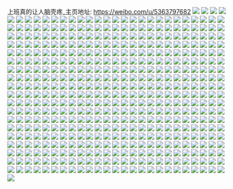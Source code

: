上班真的让人脑壳疼_主页地址: https://weibo.com/u/5363797682 
![](https://wx4.sinaimg.cn/mw2000/005QZWNQly1h92gs8qgiuj31ux2h84qr.jpg) 
![](https://wx4.sinaimg.cn/mw2000/005QZWNQly1h92gscd8o7j327c2xte83.jpg) 
![](https://wx4.sinaimg.cn/mw2000/005QZWNQly1h91e3fxby0j32722xfkjm.jpg) 
![](https://wx4.sinaimg.cn/mw2000/005QZWNQly1h78amnws3gj32c03401kz.jpg) 
![](https://wx4.sinaimg.cn/mw2000/005QZWNQly1h78ag2b5lsj30tu13ujto.jpg) 
![](https://wx4.sinaimg.cn/mw2000/005QZWNQly1h78al04bufj30tu13udpm.jpg) 
![](https://wx4.sinaimg.cn/mw2000/005QZWNQly1h78afw3h97j30tu13uk0p.jpg) 
![](https://wx4.sinaimg.cn/mw2000/005QZWNQly1h6zch9vlnkj30v00wxwex.jpg) 
![](https://wx4.sinaimg.cn/mw2000/005QZWNQly1h6zchafeyaj30v7175n2e.jpg) 
![](https://wx4.sinaimg.cn/mw2000/005QZWNQly1h6t9zfux2sj329m30t7wj.jpg) 
![](https://wx4.sinaimg.cn/mw2000/005QZWNQly1h6s9ox4bnnj31iv215qv5.jpg) 
![](https://wx4.sinaimg.cn/mw2000/005QZWNQly1h6s9oyrwwej31w42iykjl.jpg) 
![](https://wx4.sinaimg.cn/mw2000/005QZWNQly1h6s9p1ndttj32bz2bz1ky.jpg) 
![](https://wx4.sinaimg.cn/mw2000/005QZWNQly1h6s9p2urtuj32c03404qq.jpg) 
![](https://wx4.sinaimg.cn/mw2000/005QZWNQly1h6q18npapqj30vn166na6.jpg) 
![](https://wx4.sinaimg.cn/mw2000/005QZWNQly1h6q18pm3ikj318t1p51kx.jpg) 
![](https://wx4.sinaimg.cn/mw2000/005QZWNQly1h6q18rad0uj32c034pqv6.jpg) 
![](https://wx4.sinaimg.cn/mw2000/005QZWNQly1h6q18vjxryj32c035pe84.jpg) 
![](https://wx4.sinaimg.cn/mw2000/005QZWNQly1h6ggig4xtcj30wi0f1449.jpg) 
![](https://wx4.sinaimg.cn/mw2000/005QZWNQly1h6frdajl5qj31lt1ltqg0.jpg) 
![](https://wx4.sinaimg.cn/mw2000/005QZWNQly1h6frdblft4j31wc1wc7wh.jpg) 
![](https://wx4.sinaimg.cn/mw2000/005QZWNQly1h6781a95rcj30v116rmy9.jpg) 
![](https://wx4.sinaimg.cn/mw2000/005QZWNQly1h5p209g37zj30u01swwih.jpg) 
![](https://wx4.sinaimg.cn/mw2000/005QZWNQly1h5p20h59idj30u01sw42l.jpg) 
![](https://wx4.sinaimg.cn/mw2000/005QZWNQly1h5gqe2dgzrj30fe08st99.jpg) 
![](https://wx4.sinaimg.cn/mw2000/005QZWNQly1h5gougupmnj30e50h7mxu.jpg) 
![](https://wx4.sinaimg.cn/mw2000/005QZWNQly1h5goufysfsj30ec0itq44.jpg) 
![](https://wx4.sinaimg.cn/mw2000/005QZWNQly1h5fqncfl77j31gl26rnpd.jpg) 
![](https://wx4.sinaimg.cn/mw2000/005QZWNQly1h5d758ztjzj30ty11c40h.jpg) 
![](https://wx4.sinaimg.cn/mw2000/005QZWNQly1h5d75m9enfj30u014075n.jpg) 
![](https://wx4.sinaimg.cn/mw2000/005QZWNQly1h5d75a0dotj30u018h42b.jpg) 
![](https://wx4.sinaimg.cn/mw2000/005QZWNQly1h5d762r89lj30u01f30ww.jpg) 
![](https://wx4.sinaimg.cn/mw2000/005QZWNQly1h5d77capo4j30u018g0xu.jpg) 
![](https://wx4.sinaimg.cn/mw2000/005QZWNQly1h5d2pzgzfoj30vm0o20te.jpg) 
![](https://wx4.sinaimg.cn/mw2000/005QZWNQly1h5d2nob3a5j30vm0lc753.jpg) 
![](https://wx4.sinaimg.cn/mw2000/005QZWNQly1h5d2no0pdjj30ur0rvq43.jpg) 
![](https://wx4.sinaimg.cn/mw2000/005QZWNQly1h54297cfggj30ey0cc40l.jpg) 
![](https://wx4.sinaimg.cn/mw2000/005QZWNQly1h54297kfo4j30ep0flacm.jpg) 
![](https://wx4.sinaimg.cn/mw2000/005QZWNQly1h54297r4xyj30eo07kjsn.jpg) 
![](https://wx4.sinaimg.cn/mw2000/005QZWNQly1h542975p39j30er0h70vl.jpg) 
![](https://wx4.sinaimg.cn/mw2000/005QZWNQly1h523f15r74j32422te1kz.jpg) 
![](https://wx4.sinaimg.cn/mw2000/005QZWNQly1h523f24bl1j31w22iq7wi.jpg) 
![](https://wx4.sinaimg.cn/mw2000/005QZWNQly1h523f341ksj320q2oyhdu.jpg) 
![](https://wx4.sinaimg.cn/mw2000/005QZWNQly1h523f3vqy5j31za2n2hdt.jpg) 
![](https://wx4.sinaimg.cn/mw2000/005QZWNQly1h4zsgt0ysdj30u0140n2w.jpg) 
![](https://wx4.sinaimg.cn/mw2000/005QZWNQly1h4zsgsh00aj30u014044i.jpg) 
![](https://wx4.sinaimg.cn/mw2000/005QZWNQly1h4zsgtnfnwj30u0140jxf.jpg) 
![](https://wx4.sinaimg.cn/mw2000/005QZWNQly1h4exzv5cuuj31x12kbb2a.jpg) 
![](https://wx4.sinaimg.cn/mw2000/005QZWNQly1h4ev3vzcrrj31x82kb4qq.jpg) 
![](https://wx4.sinaimg.cn/mw2000/005QZWNQly1h3p5rf3pzaj30ty10ggpd.jpg) 
![](https://wx4.sinaimg.cn/mw2000/005QZWNQly1h3p5rny6w6j30u01hxdox.jpg) 
![](https://wx4.sinaimg.cn/mw2000/005QZWNQly1h3p5s1sz3ej30zo2564d3.jpg) 
![](https://wx4.sinaimg.cn/mw2000/005QZWNQly1h3p5seo239j30zo256dzl.jpg) 
![](https://wx4.sinaimg.cn/mw2000/005QZWNQly1h3n1dj4owvj30u01suk3e.jpg) 
![](https://wx4.sinaimg.cn/mw2000/005QZWNQly1h3lx2drmsrj32c0340x6q.jpg) 
![](https://wx4.sinaimg.cn/mw2000/005QZWNQly1h3lx2eax7wj31rq1rq4qp.jpg) 
![](https://wx4.sinaimg.cn/mw2000/005QZWNQly1h3lx2eprfxj30tz14htsa.jpg) 
![](https://wx4.sinaimg.cn/mw2000/005QZWNQly1h3lx2cbywxj31tr2fohdu.jpg) 
![](https://wx4.sinaimg.cn/mw2000/005QZWNQly1h3jftcx0e2j30u00dzadw.jpg) 
![](https://wx4.sinaimg.cn/mw2000/005QZWNQly1h3g94hbjqqj32c0340npf.jpg) 
![](https://wx4.sinaimg.cn/mw2000/005QZWNQly1h3g8thvwp9j327b2xoqv6.jpg) 
![](https://wx4.sinaimg.cn/mw2000/005QZWNQly1h3fqzbr2b6j30zo256tne.jpg) 
![](https://wx4.sinaimg.cn/mw2000/005QZWNQly1h3fqzjjs49j30zo256dtv.jpg) 
![](https://wx4.sinaimg.cn/mw2000/005QZWNQly1h3fqz2k0umj30zm1fwgpv.jpg) 
![](https://wx4.sinaimg.cn/mw2000/005QZWNQly1h3a0u3kiqbj30zm0u5mzp.jpg) 
![](https://wx4.sinaimg.cn/mw2000/005QZWNQly1h3a0p3y825j30er095myk.jpg) 
![](https://wx4.sinaimg.cn/mw2000/005QZWNQly1h3a0p48ahnj30gc08iwfn.jpg) 
![](https://wx4.sinaimg.cn/mw2000/005QZWNQly1h38onuehm3j30r90r976e.jpg) 
![](https://wx4.sinaimg.cn/mw2000/005QZWNQly1h38onv2tfnj30f40cnwfk.jpg) 
![](https://wx4.sinaimg.cn/mw2000/005QZWNQly1h35kip4e3mj30gr0cowfa.jpg) 
![](https://wx4.sinaimg.cn/mw2000/005QZWNQly1h35kiorzi0j30ga0fjacs.jpg) 
![](https://wx4.sinaimg.cn/mw2000/005QZWNQly1h35kiptwdlj30gc0603zb.jpg) 
![](https://wx4.sinaimg.cn/mw2000/005QZWNQly1h35kiqo18cj30gh0gotbc.jpg) 
![](https://wx4.sinaimg.cn/mw2000/005QZWNQly1h35kiqvx0zj306r03uq37.jpg) 
![](https://wx4.sinaimg.cn/mw2000/005QZWNQly1h33koej35fj31097omnpf.jpg) 
![](https://wx4.sinaimg.cn/mw2000/005QZWNQly1h33kogdx2sj30tb9hzqv6.jpg) 
![](https://wx4.sinaimg.cn/mw2000/005QZWNQly1h2zev4cnzsj30eo09i0ts.jpg) 
![](https://wx4.sinaimg.cn/mw2000/005QZWNQly1h2zev4mv6wj30eb0h6goi.jpg) 
![](https://wx4.sinaimg.cn/mw2000/005QZWNQly1h2zev4xz5fj30e10aygnn.jpg) 
![](https://wx4.sinaimg.cn/mw2000/005QZWNQly1h2zev55iw6j30670473yn.jpg) 
![](https://wx4.sinaimg.cn/mw2000/005QZWNQly1h2zev5m4lqj306i0hh0ua.jpg) 
![](https://wx4.sinaimg.cn/mw2000/005QZWNQly1h2zev40lx3j304u01lgll.jpg) 
![](https://wx4.sinaimg.cn/mw2000/005QZWNQly1h2ywhmhh5cj30zo1bkajg.jpg) 
![](https://wx4.sinaimg.cn/mw2000/005QZWNQly1h2rxnk0le3j30sg0sgdrk.jpg) 
![](https://wx4.sinaimg.cn/mw2000/005QZWNQly1h2rxi3jrsij30tu0tuwt7.jpg) 
![](https://wx4.sinaimg.cn/mw2000/005QZWNQly1h2rxbgeesuj31ry2d9e82.jpg) 
![](https://wx4.sinaimg.cn/mw2000/005QZWNQly1h2rbsgwevyj31yt3xmdvt.jpg) 
![](https://wx4.sinaimg.cn/mw2000/005QZWNQly1h2rbshbyfqj30zo0fnwfw.jpg) 
![](https://wx4.sinaimg.cn/mw2000/005QZWNQly1h2h00o1rn3j32hn33ugw8.jpg) 
![](https://wx4.sinaimg.cn/mw2000/005QZWNQly1h2h00ohc69j327x3hfk3s.jpg) 
![](https://wx4.sinaimg.cn/mw2000/005QZWNQly1h1n2dql9ohj30zo0xn785.jpg) 
![](https://wx4.sinaimg.cn/mw2000/005QZWNQly1h1n2drpeoyj30zo0xt78y.jpg) 
![](https://wx4.sinaimg.cn/mw2000/005QZWNQly1h0nnzoix0jj30x50x5q8z.jpg) 
![](https://wx4.sinaimg.cn/mw2000/005QZWNQly1gzze7vujnjj314s1ie1kx.jpg) 
![](https://wx4.sinaimg.cn/mw2000/005QZWNQly1gzze7v1596j31gt1yfe82.jpg) 
![](https://wx4.sinaimg.cn/mw2000/005QZWNQly1gzze7yqc86j30vl0vl46b.jpg) 
![](https://wx4.sinaimg.cn/mw2000/005QZWNQly1gyxcli122aj30zo12iq59.jpg) 
![](https://wx4.sinaimg.cn/mw2000/005QZWNQly1gynyw99cjij30ku0wpwgp.jpg) 
![](https://wx4.sinaimg.cn/mw2000/005QZWNQly1gy0ngk9k7pj32582uze82.jpg) 
![](https://wx4.sinaimg.cn/mw2000/005QZWNQly1gy0ngj0ywhj32522v8kjm.jpg) 
![](https://wx4.sinaimg.cn/mw2000/005QZWNQly1gy0c7qb1hij32c035lhdv.jpg) 
![](https://wx4.sinaimg.cn/mw2000/005QZWNQly1gy0c7uv1u1j32b8334kjm.jpg) 
![](https://wx4.sinaimg.cn/mw2000/005QZWNQly1gy0c81b41tj32bi33cnpe.jpg) 
![](https://wx4.sinaimg.cn/mw2000/005QZWNQly1gy0c82r5qgj327o2y8b29.jpg) 
![](https://wx4.sinaimg.cn/mw2000/005QZWNQly1gxydldinb1j32c0340kjo.jpg) 
![](https://wx4.sinaimg.cn/mw2000/005QZWNQly1gxydlh233hj324n2lq1l0.jpg) 
![](https://wx4.sinaimg.cn/mw2000/005QZWNQly1gxydlig5hyj32bk35sx6q.jpg) 
![](https://wx4.sinaimg.cn/mw2000/005QZWNQly1gxydlbqeulj31tx2fxkjl.jpg) 
![](https://wx4.sinaimg.cn/mw2000/005QZWNQly1gx815bge0ij30u013y42t.jpg) 
![](https://wx4.sinaimg.cn/mw2000/005QZWNQly1gx815br73cj30u01swn4f.jpg) 
![](https://wx4.sinaimg.cn/mw2000/005QZWNQly1gx3aprj7bzj30ku112jtg.jpg) 
![](https://wx4.sinaimg.cn/mw2000/005QZWNQly1gwly7krqr4j32c0340hdw.jpg) 
![](https://wx4.sinaimg.cn/mw2000/005QZWNQly1gwly7n9qtfj32c0340hdw.jpg) 
![](https://wx4.sinaimg.cn/mw2000/005QZWNQly1gwicubp7dwj31g41xhtxi.jpg) 
![](https://wx4.sinaimg.cn/mw2000/005QZWNQly1gwicudfdszj30zo1bk13z.jpg) 
![](https://wx4.sinaimg.cn/mw2000/005QZWNQly1gwicudzpssj30zo1bkk1q.jpg) 
![](https://wx4.sinaimg.cn/mw2000/005QZWNQly1gwgm5j03f6j30zo0aowf1.jpg) 
![](https://wx4.sinaimg.cn/mw2000/005QZWNQly1gwgbgkb72vj30zm0aswf1.jpg) 
![](https://wx4.sinaimg.cn/mw2000/005QZWNQly1gwg4ewbmvtj30zo256dmq.jpg) 
![](https://wx4.sinaimg.cn/mw2000/005QZWNQly1gwg4ewnsnej30ta0tajtu.jpg) 
![](https://wx4.sinaimg.cn/mw2000/005QZWNQly1gwfx7pqglkj30zo1imtf5.jpg) 
![](https://wx4.sinaimg.cn/mw2000/005QZWNQly1gwfx7pzvxnj30zm0b0q3i.jpg) 
![](https://wx4.sinaimg.cn/mw2000/005QZWNQly1gw8hsscj2yj32c02c0x6p.jpg) 
![](https://wx4.sinaimg.cn/mw2000/005QZWNQly1gw513s9i07j32c02c04qp.jpg) 
![](https://wx4.sinaimg.cn/mw2000/005QZWNQly1gw4jjtq4vqj30zo1bkk5s.jpg) 
![](https://wx4.sinaimg.cn/mw2000/005QZWNQly1gw4146ffbfj32c03407wk.jpg) 
![](https://wx4.sinaimg.cn/mw2000/005QZWNQly1gw1zyy3jv1j30u01g8jyu.jpg) 
![](https://wx4.sinaimg.cn/mw2000/005QZWNQly1gvywmh66zaj32s52347lq.jpg) 
![](https://wx4.sinaimg.cn/mw2000/005QZWNQly1gvyuwza9lsj32572uw7wl.jpg) 
![](https://wx4.sinaimg.cn/mw2000/005QZWNQly1gvyux3gmdlj3297309qv9.jpg) 
![](https://wx4.sinaimg.cn/mw2000/005QZWNQly1gvyux7j0udj31tt2ho1ky.jpg) 
![](https://wx4.sinaimg.cn/mw2000/005QZWNQly1gvyux8ocaqj31zr2nox6p.jpg) 
![](https://wx4.sinaimg.cn/mw2000/005QZWNQly1gvyux9bhq0j30zo1bkwux.jpg) 
![](https://wx4.sinaimg.cn/mw2000/005QZWNQly1gvyuxa7ellj30zo1bkx11.jpg) 
![](https://wx4.sinaimg.cn/mw2000/005QZWNQly1gvx3y5i0anj329j30qb2c.jpg) 
![](https://wx4.sinaimg.cn/mw2000/005QZWNQly1gvx3y85dsnj32a631k4qs.jpg) 
![](https://wx4.sinaimg.cn/mw2000/005QZWNQly1gvx3y2ijyxj32c03401l0.jpg) 
![](https://wx4.sinaimg.cn/mw2000/005QZWNQly1gvx3ybpemgj32832yse83.jpg) 
![](https://wx4.sinaimg.cn/mw2000/005QZWNQly1gvsyg8hlbkj32c0340x6s.jpg) 
![](https://wx4.sinaimg.cn/mw2000/005QZWNQly1gvrvrtjs1aj30zo1bkndk.jpg) 
![](https://wx4.sinaimg.cn/mw2000/005QZWNQly1gvrvrufvh2j30zo1bk1cw.jpg) 
![](https://wx4.sinaimg.cn/mw2000/005QZWNQly1gvrvrrow90j30zo1bkqkf.jpg) 
![](https://wx4.sinaimg.cn/mw2000/005QZWNQly1gvrqt5snrbj30u01sw458.jpg) 
![](https://wx4.sinaimg.cn/mw2000/005QZWNQly1gvqjjqt85uj61k71kcqv502.jpg) 
![](https://wx4.sinaimg.cn/mw2000/005QZWNQly1gvqjuotccfj61ss25aqv502.jpg) 
![](https://wx4.sinaimg.cn/mw2000/005QZWNQly1gvna0dcmmlj60uv1h70x902.jpg) 
![](https://wx4.sinaimg.cn/mw2000/005QZWNQly1gvna0dwkltj60v717o78a02.jpg) 
![](https://wx4.sinaimg.cn/mw2000/005QZWNQly1gvna0e7xnoj60v31jv43m02.jpg) 
![](https://wx4.sinaimg.cn/mw2000/005QZWNQly1gvimd4iin6j327v27vx6q.jpg) 
![](https://wx4.sinaimg.cn/mw2000/005QZWNQly1gvimd06bn6j629d2amqv602.jpg) 
![](https://wx4.sinaimg.cn/mw2000/005QZWNQly1gvimdfsurqj325e28gx6q.jpg) 
![](https://wx4.sinaimg.cn/mw2000/005QZWNQly1gvimdasr0vj6277277npf02.jpg) 
![](https://wx4.sinaimg.cn/mw2000/005QZWNQly1gvigm842jpj60u00u0ajg02.jpg) 
![](https://wx4.sinaimg.cn/mw2000/005QZWNQly1gvigm8jgnrj60u00u0ail02.jpg) 
![](https://wx4.sinaimg.cn/mw2000/005QZWNQly1gvigm91t9bj60u00u0tio02.jpg) 
![](https://wx4.sinaimg.cn/mw2000/005QZWNQly1gvigm9f8xqj60u00u012202.jpg) 
![](https://wx4.sinaimg.cn/mw2000/005QZWNQly1gvigm9tb9kj60u00u048802.jpg) 
![](https://wx4.sinaimg.cn/mw2000/005QZWNQly1gvigm7nio5j60u00u0guv02.jpg) 
![](https://wx4.sinaimg.cn/mw2000/005QZWNQly1gvh834jvfqj60u01swk1r02.jpg) 
![](https://wx4.sinaimg.cn/mw2000/005QZWNQly1gvg3js150rj60u00u0qfz02.jpg) 
![](https://wx4.sinaimg.cn/mw2000/005QZWNQly1gvg3jt1d9uj60u00u0alx02.jpg) 
![](https://wx4.sinaimg.cn/mw2000/005QZWNQly1gvblitu0voj60u013zk1d02.jpg) 
![](https://wx4.sinaimg.cn/mw2000/005QZWNQly1gvblho6cmzj60u00u0k0l02.jpg) 
![](https://wx4.sinaimg.cn/mw2000/005QZWNQly1gvbkzova53j60u00u07cw02.jpg) 
![](https://wx4.sinaimg.cn/mw2000/005QZWNQly1gvbkzvvrjfj60u00u0n5q02.jpg) 
![](https://wx4.sinaimg.cn/mw2000/005QZWNQly1gvbkzx8aw8j60tz0tz7ew02.jpg) 
![](https://wx4.sinaimg.cn/mw2000/005QZWNQly1gvbl00sa00j60u00u0dq002.jpg) 
![](https://wx4.sinaimg.cn/mw2000/005QZWNQly1gvbims6vi0j60u00u0ard02.jpg) 
![](https://wx4.sinaimg.cn/mw2000/005QZWNQly1gvbimrqqypj60u00u01cm02.jpg) 
![](https://wx4.sinaimg.cn/mw2000/005QZWNQly1gux9zlf46gj60zo2561kz02.jpg) 
![](https://wx4.sinaimg.cn/mw2000/005QZWNQly1gux9z40y3hj62bz2bznpe02.jpg) 
![](https://wx4.sinaimg.cn/mw2000/005QZWNQly1guxa18l1sgj62bz2bzx6p02.jpg) 
![](https://wx4.sinaimg.cn/mw2000/005QZWNQly1gul4u94jjmj60zi10u43i02.jpg) 
![](https://wx4.sinaimg.cn/mw2000/005QZWNQly1gul3g2zbtmj62bu2bu7wl02.jpg) 
![](https://wx4.sinaimg.cn/mw2000/005QZWNQly1gul3g56281j622u22u1kz02.jpg) 
![](https://wx4.sinaimg.cn/mw2000/005QZWNQly1guf7igijtaj62c033zx6t02.jpg) 
![](https://wx4.sinaimg.cn/mw2000/005QZWNQly1guf7ie8bvrj60xo18wh7j02.jpg) 
![](https://wx4.sinaimg.cn/mw2000/005QZWNQly1gubmstq2p5j60u01swwlz02.jpg) 
![](https://wx4.sinaimg.cn/mw2000/005QZWNQly1gubmsszaesj60u01swaik02.jpg) 
![](https://wx4.sinaimg.cn/mw2000/005QZWNQly1gubmsu8bswj60u01swai502.jpg) 
![](https://wx4.sinaimg.cn/mw2000/005QZWNQly1gu7ai4kcjoj30zo0mmtaq.jpg) 
![](https://wx4.sinaimg.cn/mw2000/005QZWNQly1gu7ai48wq2j305w027dfs.jpg) 
![](https://wx4.sinaimg.cn/mw2000/005QZWNQly1gu6mk9wzrpj30zm0r90z8.jpg) 
![](https://wx4.sinaimg.cn/mw2000/005QZWNQly1gu4qhvnsaqj30zo1bkaoe.jpg) 
![](https://wx4.sinaimg.cn/mw2000/005QZWNQly1gu4qhvzvcjj30zn1bj7kd.jpg) 
![](https://wx4.sinaimg.cn/mw2000/005QZWNQly1gu4qhwnsjcj30zo1bk184.jpg) 
![](https://wx4.sinaimg.cn/mw2000/005QZWNQly1gu4qi3cjk2j30zo1bkk48.jpg) 
![](https://wx4.sinaimg.cn/mw2000/005QZWNQly1gu4qi2snucj30zo1bktqg.jpg) 
![](https://wx4.sinaimg.cn/mw2000/005QZWNQly1gu3pcpvcxij30zo256tto.jpg) 
![](https://wx4.sinaimg.cn/mw2000/005QZWNQly1gu3mkusjdej32c0340b2c.jpg) 
![](https://wx4.sinaimg.cn/mw2000/005QZWNQly1gu3mks0xjsj32c0340e86.jpg) 
![](https://wx4.sinaimg.cn/mw2000/005QZWNQly1gtvjp4zjvpj32bz2bz7wi.jpg) 
![](https://wx4.sinaimg.cn/mw2000/005QZWNQly1gtvjp81xhpj33402c01kz.jpg) 
![](https://wx4.sinaimg.cn/mw2000/005QZWNQly1gtvjpa9fn4j33402c0u0y.jpg) 
![](https://wx4.sinaimg.cn/mw2000/005QZWNQly1gtrftbb25yj30zm1udne6.jpg) 
![](https://wx4.sinaimg.cn/mw2000/005QZWNQly1gtrftakvt7j31sb2d8u0z.jpg) 
![](https://wx4.sinaimg.cn/mw2000/005QZWNQly1gthslhrf3cj32c0320u0x.jpg) 
![](https://wx4.sinaimg.cn/mw2000/005QZWNQly1gthsmm52smj32c0340kjr.jpg) 
![](https://wx4.sinaimg.cn/mw2000/005QZWNQly1gthslljxz7j31d81tokjl.jpg) 
![](https://wx4.sinaimg.cn/mw2000/005QZWNQly1gthsmqoittj3297325kjo.jpg) 
![](https://wx4.sinaimg.cn/mw2000/005QZWNQly1gthsmt9rvnj32at34j7wj.jpg) 
![](https://wx4.sinaimg.cn/mw2000/005QZWNQly1gthsmii86nj32112psb2d.jpg) 
![](https://wx4.sinaimg.cn/mw2000/005QZWNQly1gtg49dgqq3j30u00iy3zu.jpg) 
![](https://wx4.sinaimg.cn/mw2000/005QZWNQly1gtg4a2gg2cj30u00syjv1.jpg) 
![](https://wx4.sinaimg.cn/mw2000/005QZWNQly1gt9r5d9shzj30zo2561kx.jpg) 
![](https://wx4.sinaimg.cn/mw2000/005QZWNQly1gt9r5f5jauj30zo256b29.jpg) 
![](https://wx4.sinaimg.cn/mw2000/005QZWNQly1gt54egktbqj32bz2bz4qv.jpg) 
![](https://wx4.sinaimg.cn/mw2000/005QZWNQly1gt54ebat31j32bz2bz4qs.jpg) 
![](https://wx4.sinaimg.cn/mw2000/005QZWNQly1gt54elndqbj327d35snpg.jpg) 
![](https://wx4.sinaimg.cn/mw2000/005QZWNQly1gt54eqa9cuj326y3151l2.jpg) 
![](https://wx4.sinaimg.cn/mw2000/005QZWNQly1gt54eths0yj31nz27ze83.jpg) 
![](https://wx4.sinaimg.cn/mw2000/005QZWNQly1gt2dsojsjkj30u01swwim.jpg) 
![](https://wx4.sinaimg.cn/mw2000/005QZWNQly1gt2dsob1gzj30u01swtfe.jpg) 
![](https://wx4.sinaimg.cn/mw2000/005QZWNQly1gt04mn6gybj30u01bq7k3.jpg) 
![](https://wx4.sinaimg.cn/mw2000/005QZWNQly1gt04mmlilxj30u01bc7l9.jpg) 
![](https://wx4.sinaimg.cn/mw2000/005QZWNQly1gt05x1fwltj30zo1mn1i4.jpg) 
![](https://wx4.sinaimg.cn/mw2000/005QZWNQly1gsd6ku0m5fj32bz2bzb29.jpg) 
![](https://wx4.sinaimg.cn/mw2000/005QZWNQly1gsd6kycssej32c0340x6q.jpg) 
![](https://wx4.sinaimg.cn/mw2000/005QZWNQly1gs6hl5zlmmj30ty13y7wh.jpg) 
![](https://wx4.sinaimg.cn/mw2000/005QZWNQly1gs6hbiji88j30wx0wxwqn.jpg) 
![](https://wx4.sinaimg.cn/mw2000/005QZWNQly1gs6hbjavo6j30u00u0ar9.jpg) 
![](https://wx4.sinaimg.cn/mw2000/005QZWNQly1gs6hbhs5a0j30zo2561kx.jpg) 
![](https://wx4.sinaimg.cn/mw2000/005QZWNQly1gs6hbl6379j31sc2ds4qv.jpg) 
![](https://wx4.sinaimg.cn/mw2000/005QZWNQly1gs6gzqx5z9j32c0340e85.jpg) 
![](https://wx4.sinaimg.cn/mw2000/005QZWNQly1gs6hbnb8hkj31sc2dse86.jpg) 
![](https://wx4.sinaimg.cn/mw2000/005QZWNQly1gs6gzmh68hj318n1nje81.jpg) 
![](https://wx4.sinaimg.cn/mw2000/005QZWNQly1gs6hbp1xfuj31mx280hdx.jpg) 
![](https://wx4.sinaimg.cn/mw2000/005QZWNQly1gs7mvvi6vwj30w616we81.jpg) 
![](https://wx4.sinaimg.cn/mw2000/005QZWNQly1grvlnm5voyj30zp1l2hdt.jpg) 
![](https://wx4.sinaimg.cn/mw2000/005QZWNQly1grvlnlkmryj30zp1kse82.jpg) 
![](https://wx4.sinaimg.cn/mw2000/005QZWNQly1grvlnmzsq2j30zp1mfe82.jpg) 
![](https://wx4.sinaimg.cn/mw2000/005QZWNQly1grpxuini06j32bx2bx7wq.jpg) 
![](https://wx4.sinaimg.cn/mw2000/005QZWNQly1grpx6yx49wj32c02c0e82.jpg) 
![](https://wx4.sinaimg.cn/mw2000/005QZWNQly1grpwg6f7x8j31yr1yrnpe.jpg) 
![](https://wx4.sinaimg.cn/mw2000/005QZWNQly1grpw758865j31mg1mghdx.jpg) 
![](https://wx4.sinaimg.cn/mw2000/005QZWNQly1grpqfyx5gpj31if1ifkjl.jpg) 
![](https://wx4.sinaimg.cn/mw2000/005QZWNQly1grpqg2ybw9j32c02c07ws.jpg) 
![](https://wx4.sinaimg.cn/mw2000/005QZWNQly1grpqg5wttlj31o01o0qv9.jpg) 
![](https://wx4.sinaimg.cn/mw2000/005QZWNQly1grpqfwy89wj32bz2bzhdu.jpg) 
![](https://wx4.sinaimg.cn/mw2000/005QZWNQly1grpqg8mvvwj31zz1xfx6p.jpg) 
![](https://wx4.sinaimg.cn/mw2000/005QZWNQly1grc1x1k9t1j31o02801l2.jpg) 
![](https://wx4.sinaimg.cn/mw2000/005QZWNQly1grc1x3akz1j31o02801l2.jpg) 
![](https://wx4.sinaimg.cn/mw2000/005QZWNQly1grc1wzuw9lj31o0280qva.jpg) 
![](https://wx4.sinaimg.cn/mw2000/005QZWNQly1grc1x4wobxj31o0280x6q.jpg) 
![](https://wx4.sinaimg.cn/mw2000/005QZWNQly1grc1x718ilj31o0280kjp.jpg) 
![](https://wx4.sinaimg.cn/mw2000/005QZWNQly1grc3pf1k0bj31ke237npg.jpg) 
![](https://wx4.sinaimg.cn/mw2000/005QZWNQly1gr4bkceoaej31uq26fhdu.jpg) 
![](https://wx4.sinaimg.cn/mw2000/005QZWNQly1gr4bkdz6qdj31r2224b2a.jpg) 
![](https://wx4.sinaimg.cn/mw2000/005QZWNQly3gr2r7q0i73j30ku0kuwq7.jpg) 
![](https://wx4.sinaimg.cn/mw2000/005QZWNQly3gqzgti3kzpj30zm1be7wh.jpg) 
![](https://wx4.sinaimg.cn/mw2000/005QZWNQly1gqvyz1wwixj30zo2pwasz.jpg) 
![](https://wx4.sinaimg.cn/mw2000/005QZWNQly1gqtgwj5kb9j32c0340e83.jpg) 
![](https://wx4.sinaimg.cn/mw2000/005QZWNQly1gqtgx4q4dzj32c0340u0z.jpg) 
![](https://wx4.sinaimg.cn/mw2000/005QZWNQly1gqtgw0t247j32c0340hdw.jpg) 
![](https://wx4.sinaimg.cn/mw2000/005QZWNQly1gqtgxryjcqj32c03407wk.jpg) 
![](https://wx4.sinaimg.cn/mw2000/005QZWNQly1gqsn3rnwcmj30zm1ce7wj.jpg) 
![](https://wx4.sinaimg.cn/mw2000/005QZWNQly1gqsn40km6vj327b2xr1lc.jpg) 
![](https://wx4.sinaimg.cn/mw2000/005QZWNQly1gqsn43pxp2j314p1j2e83.jpg) 
![](https://wx4.sinaimg.cn/mw2000/005QZWNQly1gqpa0pjxz9j32ah31ru1b.jpg) 
![](https://wx4.sinaimg.cn/mw2000/005QZWNQly1gqpa0yvnm7j32c0340x73.jpg) 
![](https://wx4.sinaimg.cn/mw2000/005QZWNQly1gqo24kq821j30zo1ieago.jpg) 
![](https://wx4.sinaimg.cn/mw2000/005QZWNQly1gqo24l5az0j30zn0ztaex.jpg) 
![](https://wx4.sinaimg.cn/mw2000/005QZWNQly1gqo24kdcjfj30u01swn90.jpg) 
![](https://wx4.sinaimg.cn/mw2000/005QZWNQly1gqmu2k1ot1j32c03407wt.jpg) 
![](https://wx4.sinaimg.cn/mw2000/005QZWNQly1gqmu2qtw1vj32c0340e8j.jpg) 
![](https://wx4.sinaimg.cn/mw2000/005QZWNQly1gqkfeio6zsj31ua1ua4qt.jpg) 
![](https://wx4.sinaimg.cn/mw2000/005QZWNQly1gqkferyamnj31t21t2kjr.jpg) 
![](https://wx4.sinaimg.cn/mw2000/005QZWNQly1gqkfeywodwj32bz2bzb2q.jpg) 
![](https://wx4.sinaimg.cn/mw2000/005QZWNQly1gqkfeocpoej31sc2ds7wt.jpg) 
![](https://wx4.sinaimg.cn/mw2000/005QZWNQly1gqefe3xdpnj30u0140wpw.jpg) 
![](https://wx4.sinaimg.cn/mw2000/005QZWNQly1gqefe4eextj30u00u0ahu.jpg) 
![](https://wx4.sinaimg.cn/mw2000/005QZWNQly1gqefe4rpwqj30u012yn73.jpg) 
![](https://wx4.sinaimg.cn/mw2000/005QZWNQly1gqefe8ngvbj31400u07ff.jpg) 
![](https://wx4.sinaimg.cn/mw2000/005QZWNQly1gq6nbrmwxrj30u01sxb2a.jpg) 
![](https://wx4.sinaimg.cn/mw2000/005QZWNQly1gq6nbsfmkqj30u01400yh.jpg) 
![](https://wx4.sinaimg.cn/mw2000/005QZWNQly1gq6nbq2sztj30u01407dd.jpg) 
![](https://wx4.sinaimg.cn/mw2000/005QZWNQly1gpydlgcsw7j32c0340b2b.jpg) 
![](https://wx4.sinaimg.cn/mw2000/005QZWNQly1gpydltot33j32c0340kjm.jpg) 
![](https://wx4.sinaimg.cn/mw2000/005QZWNQly1gpydpeuoz1j31q82az7wi.jpg) 
![](https://wx4.sinaimg.cn/mw2000/005QZWNQly1gpydq3tsqmj32c0340hdw.jpg) 
![](https://wx4.sinaimg.cn/mw2000/005QZWNQly1gpydnv8qduj32c0340b2a.jpg) 
![](https://wx4.sinaimg.cn/mw2000/005QZWNQly1gpydmrug89j32c03407wh.jpg) 
![](https://wx4.sinaimg.cn/mw2000/005QZWNQly1gpydkybizxj32c0340hdt.jpg) 
![](https://wx4.sinaimg.cn/mw2000/005QZWNQly1gpydnfhopsj32c0340x6q.jpg) 
![](https://wx4.sinaimg.cn/mw2000/005QZWNQly1gpydmzbhf5j32c03407wh.jpg) 
![](https://wx4.sinaimg.cn/mw2000/005QZWNQly1gpvz9ebnfuj31o01o04qp.jpg) 
![](https://wx4.sinaimg.cn/mw2000/005QZWNQly1gpvz9mlxkuj31o02801kx.jpg) 
![](https://wx4.sinaimg.cn/mw2000/005QZWNQly1gpvza6gzevj30v80n9h22.jpg) 
![](https://wx4.sinaimg.cn/mw2000/005QZWNQly1gpvz9gf7xhj30rk0rkgx3.jpg) 
![](https://wx4.sinaimg.cn/mw2000/005QZWNQly1gpvzanz9gaj31o01o0b29.jpg) 
![](https://wx4.sinaimg.cn/mw2000/005QZWNQly1gpvza2fy7uj32c02c0x6q.jpg) 
![](https://wx4.sinaimg.cn/mw2000/005QZWNQly1gptq49hbunj31o0280e82.jpg) 
![](https://wx4.sinaimg.cn/mw2000/005QZWNQly1gptqwc2ywsj31o02804qr.jpg) 
![](https://wx4.sinaimg.cn/mw2000/005QZWNQly1gpeirkbq29j31o0280npe.jpg) 
![](https://wx4.sinaimg.cn/mw2000/005QZWNQly1gpeirl42jfj317r1mc1kx.jpg) 
![](https://wx4.sinaimg.cn/mw2000/005QZWNQly1gpdrnnu9awj30pm0y5awb.jpg) 
![](https://wx4.sinaimg.cn/mw2000/005QZWNQly1gpdrnorls6j30v91487wh.jpg) 
![](https://wx4.sinaimg.cn/mw2000/005QZWNQly1gp5uv5tyf4j31bo2bchdt.jpg) 
![](https://wx4.sinaimg.cn/mw2000/005QZWNQly1gp5uv6nlidj30mm19pqe5.jpg) 
![](https://wx4.sinaimg.cn/mw2000/005QZWNQly1gp5uv4muzoj31d921w7wi.jpg) 
![](https://wx4.sinaimg.cn/mw2000/005QZWNQly1gp5uv98z9mj31d92vi4qs.jpg) 
![](https://wx4.sinaimg.cn/mw2000/005QZWNQly1gp54miiovqj302z03sjr5.jpg) 
![](https://wx4.sinaimg.cn/mw2000/005QZWNQly1gp4btief5vj30500bedgs.jpg) 
![](https://wx4.sinaimg.cn/mw2000/005QZWNQly1gp4bq3d6jjj303e09qt9g.jpg) 
![](https://wx4.sinaimg.cn/mw2000/005QZWNQly1gp4bpnk9mdj30pm09odgp.jpg) 
![](https://wx4.sinaimg.cn/mw2000/005QZWNQly1gp4bvlmjazj30v918r45e.jpg) 
![](https://wx4.sinaimg.cn/mw2000/005QZWNQly1gosu4yuxprj30v91vox6p.jpg) 
![](https://wx4.sinaimg.cn/mw2000/005QZWNQly1gojsseinhsj33332441l1.jpg) 
![](https://wx4.sinaimg.cn/mw2000/005QZWNQly1gojssjqhfnj31rp2cx1kz.jpg) 
![](https://wx4.sinaimg.cn/mw2000/005QZWNQly1gojss5ab1gj31sc2dfb2a.jpg) 
![](https://wx4.sinaimg.cn/mw2000/005QZWNQly1gojssmbs0wj31sc2dj7wi.jpg) 
![](https://wx4.sinaimg.cn/mw2000/005QZWNQly1gnhnh48pa0j31jw22j7wh.jpg) 
![](https://wx4.sinaimg.cn/mw2000/005QZWNQly1gnhnh52zh7j31o0280hdt.jpg) 
![](https://wx4.sinaimg.cn/mw2000/005QZWNQly1gnhnovjp4mj31fx1sd4qp.jpg) 
![](https://wx4.sinaimg.cn/mw2000/005QZWNQly1gnhnh6ho9ij31gf1xwe81.jpg) 
![](https://wx4.sinaimg.cn/mw2000/005QZWNQly1gnhnh72q9cj31o0280npd.jpg) 
![](https://wx4.sinaimg.cn/mw2000/005QZWNQly1gn4q3m1yj6j32c02s04qr.jpg) 
![](https://wx4.sinaimg.cn/mw2000/005QZWNQly1gn4q3khftsj31r72c9e81.jpg) 
![](https://wx4.sinaimg.cn/mw2000/005QZWNQly1gn3nvlknqcj328s2zqnpf.jpg) 
![](https://wx4.sinaimg.cn/mw2000/005QZWNQly3gmoov1gb27j316o1kwhdu.jpg) 
![](https://wx4.sinaimg.cn/mw2000/005QZWNQly3gmoov0vwzbj316o1kwu0y.jpg) 
![](https://wx4.sinaimg.cn/mw2000/005QZWNQly3gmoov1ac47j316o1kwb2b.jpg) 
![](https://wx4.sinaimg.cn/mw2000/005QZWNQly1gmec3j5j73j30v91c4wod.jpg) 
![](https://wx4.sinaimg.cn/mw2000/005QZWNQly1gmec3l1k2xj31621k31kx.jpg) 
![](https://wx4.sinaimg.cn/mw2000/005QZWNQly1gmec3kddgbj31f31w4x6q.jpg) 
![](https://wx4.sinaimg.cn/mw2000/005QZWNQly1gmd6j6g0gkj31o02801kz.jpg) 
![](https://wx4.sinaimg.cn/mw2000/005QZWNQly1gmd6ja05apj31o02801kz.jpg) 
![](https://wx4.sinaimg.cn/mw2000/005QZWNQly1gm9oc6604yj30xm8aanpf.jpg) 
![](https://wx4.sinaimg.cn/mw2000/005QZWNQly1gm9ocar049j31i5556b2b.jpg) 
![](https://wx4.sinaimg.cn/mw2000/005QZWNQly1gm9oc3hcdfj30sx9mp4qr.jpg) 
![](https://wx4.sinaimg.cn/mw2000/005QZWNQly1gm9oc93nemj31c75ryx6r.jpg) 
![](https://wx4.sinaimg.cn/mw2000/005QZWNQly1gm9ocdwd8pj30vl8tc7wj.jpg) 
![](https://wx4.sinaimg.cn/mw2000/005QZWNQly1gm9ocg0a4rj30vj8txe83.jpg) 
![](https://wx4.sinaimg.cn/mw2000/005QZWNQly1gm4mw5lc6fj30v90ov77q.jpg) 
![](https://wx4.sinaimg.cn/mw2000/005QZWNQly1gm4mw7ptfyj32c03401ky.jpg) 
![](https://wx4.sinaimg.cn/mw2000/005QZWNQly1gm07rczdofj31o01zchdu.jpg) 
![](https://wx4.sinaimg.cn/mw2000/005QZWNQly1gm07nmtwdaj31o0280e82.jpg) 
![](https://wx4.sinaimg.cn/mw2000/005QZWNQly1glnl9m99ruj31dh1dj4qp.jpg) 
![](https://wx4.sinaimg.cn/mw2000/005QZWNQly1glnl9ngsfnj31k92421ky.jpg) 
![](https://wx4.sinaimg.cn/mw2000/005QZWNQly1glnl9oklfoj31o0280u0x.jpg) 
![](https://wx4.sinaimg.cn/mw2000/005QZWNQly1glnl9phbjej31o0280kjl.jpg) 
![](https://wx4.sinaimg.cn/mw2000/005QZWNQly1glnl9qf8uvj31o0280e82.jpg) 
![](https://wx4.sinaimg.cn/mw2000/005QZWNQly1glnl9r50rbj31o0280hdt.jpg) 
![](https://wx4.sinaimg.cn/mw2000/005QZWNQly1gl68uzczn0j32bb3327wk.jpg) 
![](https://wx4.sinaimg.cn/mw2000/005QZWNQly1gkptinl7vvj30v91vo1f7.jpg) 
![](https://wx4.sinaimg.cn/mw2000/005QZWNQly1gkptioegzfj30v91voqpu.jpg) 
![](https://wx4.sinaimg.cn/mw2000/005QZWNQly1gk8tphqohlj31nz2a44qp.jpg) 
![](https://wx4.sinaimg.cn/mw2000/005QZWNQly1gk8tpigc97j31m3272npd.jpg) 
![](https://wx4.sinaimg.cn/mw2000/005QZWNQly1gk8tpjfki5j31nw27yb29.jpg) 
![](https://wx4.sinaimg.cn/mw2000/005QZWNQly1gk8tpglckbj31sc2dskjl.jpg) 
![](https://wx4.sinaimg.cn/mw2000/005QZWNQly1gk8tpkhuq1j31sc2dse81.jpg) 
![](https://wx4.sinaimg.cn/mw2000/005QZWNQly1gk8tpkz094j30n00n0431.jpg) 
![](https://wx4.sinaimg.cn/mw2000/005QZWNQly1gk33uo0ypaj30sg0sg427.jpg) 
![](https://wx4.sinaimg.cn/mw2000/005QZWNQly1gk33sx7g5tj30v115e17k.jpg) 
![](https://wx4.sinaimg.cn/mw2000/005QZWNQly1gjtts54tqbj30v815y7m5.jpg) 
![](https://wx4.sinaimg.cn/mw2000/005QZWNQly1gjtts5stdsj30v615kkgn.jpg) 
![](https://wx4.sinaimg.cn/mw2000/005QZWNQly1gjtts75b3dj31o0280b2b.jpg) 
![](https://wx4.sinaimg.cn/mw2000/005QZWNQly1gjlj9v1oi3j30u014k4eo.jpg) 
![](https://wx4.sinaimg.cn/mw2000/005QZWNQly1gjlj9vh7axj30v816sne6.jpg) 
![](https://wx4.sinaimg.cn/mw2000/005QZWNQly1gjlj9xczf0j31sg2dsx6p.jpg) 
![](https://wx4.sinaimg.cn/mw2000/005QZWNQly1gjlj9ulikdj30u0164wtd.jpg) 
![](https://wx4.sinaimg.cn/mw2000/005QZWNQly1gjhoa1p3yuj31o0280kjm.jpg) 
![](https://wx4.sinaimg.cn/mw2000/005QZWNQly1gjhobhn54cj31o0280kjm.jpg) 
![](https://wx4.sinaimg.cn/mw2000/005QZWNQly1gjepgtv7c4j32c035ie85.jpg) 
![](https://wx4.sinaimg.cn/mw2000/005QZWNQly1gjepgsdg5vj32c035ye85.jpg) 
![](https://wx4.sinaimg.cn/mw2000/005QZWNQly1gjepgvnipxj32c035qb2d.jpg) 
![](https://wx4.sinaimg.cn/mw2000/005QZWNQly1gjepgz6qk7j32c0356e85.jpg) 
![](https://wx4.sinaimg.cn/mw2000/005QZWNQly1gjeph0rrhtj32c035ax6t.jpg) 
![](https://wx4.sinaimg.cn/mw2000/005QZWNQly1gjephlnzyzj32c0356x6q.jpg) 
![](https://wx4.sinaimg.cn/mw2000/005QZWNQly1gjeph1sc3kj30k08aae82.jpg) 
![](https://wx4.sinaimg.cn/mw2000/005QZWNQly1gj6ozddd5zj30u00u0grz.jpg) 
![](https://wx4.sinaimg.cn/mw2000/005QZWNQly1gj6n2hlz64j30u01sywr4.jpg) 
![](https://wx4.sinaimg.cn/mw2000/005QZWNQly1gj1v9vgo7gj30v91vonpd.jpg) 
![](https://wx4.sinaimg.cn/mw2000/005QZWNQly1gj1vc8f661j30u01sywyp.jpg) 
![](https://wx4.sinaimg.cn/mw2000/005QZWNQly1gj1v9xq568j30v91vo1ky.jpg) 
![](https://wx4.sinaimg.cn/mw2000/005QZWNQly1gj1v9yd9t6j30v91vokjl.jpg) 
![](https://wx4.sinaimg.cn/mw2000/005QZWNQly1gj1v9z2x3bj30v91vob29.jpg) 
![](https://wx4.sinaimg.cn/mw2000/005QZWNQly1gj1vc8wdohj30u01sy7ob.jpg) 
![](https://wx4.sinaimg.cn/mw2000/005QZWNQly1gj1va0gh0sj30v91voe81.jpg) 
![](https://wx4.sinaimg.cn/mw2000/005QZWNQly1gj1va15509j30v91voe81.jpg) 
![](https://wx4.sinaimg.cn/mw2000/005QZWNQly1giyph2fhsmj32b02b0qv5.jpg) 
![](https://wx4.sinaimg.cn/mw2000/005QZWNQly1giyph3jzpej32au2auu0x.jpg) 
![](https://wx4.sinaimg.cn/mw2000/005QZWNQly1giyph4oxsej329x29xqv6.jpg) 
![](https://wx4.sinaimg.cn/mw2000/005QZWNQly1giyph5zjlwj31o0280e82.jpg) 
![](https://wx4.sinaimg.cn/mw2000/005QZWNQly1giyph6px7qj31o029inpd.jpg) 
![](https://wx4.sinaimg.cn/mw2000/005QZWNQly1giyph7oy3bj328o28ob2a.jpg) 
![](https://wx4.sinaimg.cn/mw2000/005QZWNQly1giqih0i428j32c03407wk.jpg) 
![](https://wx4.sinaimg.cn/mw2000/005QZWNQly1giqih2mlznj32c02c0u10.jpg) 
![](https://wx4.sinaimg.cn/mw2000/005QZWNQly1giqigya9gej31u9240npe.jpg) 
![](https://wx4.sinaimg.cn/mw2000/005QZWNQly1giqih4wdwcj32c03404qt.jpg) 
![](https://wx4.sinaimg.cn/mw2000/005QZWNQly1gin4pfxrpnj30ty0wkwqp.jpg) 
![](https://wx4.sinaimg.cn/mw2000/005QZWNQly1gin4pgbwznj30u00u0n58.jpg) 
![](https://wx4.sinaimg.cn/mw2000/005QZWNQly1gin4pffb9rj31w02io7wh.jpg) 
![](https://wx4.sinaimg.cn/mw2000/005QZWNQly1giig87xh1yj31o0280u0x.jpg) 
![](https://wx4.sinaimg.cn/mw2000/005QZWNQly1giigcgp5mdj316a1kwe81.jpg) 
![](https://wx4.sinaimg.cn/mw2000/005QZWNQly1ghrrmrfxxrj33343344qr.jpg) 
![](https://wx4.sinaimg.cn/mw2000/005QZWNQly1ghrrmpqqgjj32bb2bbkjm.jpg) 
![](https://wx4.sinaimg.cn/mw2000/005QZWNQly1ghrrmsiy0qj32z82z81kx.jpg) 
![](https://wx4.sinaimg.cn/mw2000/005QZWNQly1ghrro9g5vej31zy2nxqv5.jpg) 
![](https://wx4.sinaimg.cn/mw2000/005QZWNQly1ghn1ho1d8sj313r1gz1cr.jpg) 
![](https://wx4.sinaimg.cn/mw2000/005QZWNQly1ghn1hni3cjj31641k6tu0.jpg) 
![](https://wx4.sinaimg.cn/mw2000/005QZWNQly1ghjqhmqs3nj30v91vob2a.jpg) 
![](https://wx4.sinaimg.cn/mw2000/005QZWNQly1ghindm368vj31w02ionpd.jpg) 
![](https://wx4.sinaimg.cn/mw2000/005QZWNQly1ghgu8oajccj32801o04qr.jpg) 
![](https://wx4.sinaimg.cn/mw2000/005QZWNQly1gh4ptdq23jj316o0rewi0.jpg) 
![](https://wx4.sinaimg.cn/mw2000/005QZWNQly1gh4ptdc0qij30v40jyq59.jpg) 
![](https://wx4.sinaimg.cn/mw2000/005QZWNQly1gh4ptfjjapj32801o0npe.jpg) 
![](https://wx4.sinaimg.cn/mw2000/005QZWNQly1gh4pth40fpj31nv27te81.jpg) 
![](https://wx4.sinaimg.cn/mw2000/005QZWNQly1gh0zej6gpmj30u01sytty.jpg) 
![](https://wx4.sinaimg.cn/mw2000/005QZWNQly1gh0z26r375j30u01sydxj.jpg) 
![](https://wx4.sinaimg.cn/mw2000/005QZWNQly1ggs0mycwpfj315n15nqs3.jpg) 
![](https://wx4.sinaimg.cn/mw2000/005QZWNQly1ggs0nip0s8j31vi1vi7wh.jpg) 
![](https://wx4.sinaimg.cn/mw2000/005QZWNQly1ggs0nkhuplj31nz1nzhdt.jpg) 
![](https://wx4.sinaimg.cn/mw2000/005QZWNQly1ggs0nn876jj31o0280npd.jpg) 
![](https://wx4.sinaimg.cn/mw2000/005QZWNQly1ggn6zgnx6jj31o0280e81.jpg) 
![](https://wx4.sinaimg.cn/mw2000/005QZWNQly1ggn6zhe68pj31nb272b29.jpg) 
![](https://wx4.sinaimg.cn/mw2000/005QZWNQly1ggn6zi5zqoj32bu2buhdt.jpg) 
![](https://wx4.sinaimg.cn/mw2000/005QZWNQly1gg74bzmglnj31nz1zqb2a.jpg) 
![](https://wx4.sinaimg.cn/mw2000/005QZWNQly1gg74bxzy8ij31o01xt4qq.jpg) 
![](https://wx4.sinaimg.cn/mw2000/005QZWNQly1gfwg7eifkij30kw0fr0ul.jpg) 
![](https://wx4.sinaimg.cn/mw2000/005QZWNQly1gfwg7eohi1j30kw0frmz3.jpg) 
![](https://wx4.sinaimg.cn/mw2000/005QZWNQly1gfwg7eucl1j30v909oq47.jpg) 
![](https://wx4.sinaimg.cn/mw2000/005QZWNQly1gdiy28ejd7j31ce1sjx00.jpg) 
![](https://wx4.sinaimg.cn/mw2000/005QZWNQly1gcyd9a3w4mj31w02iou0x.jpg) 
![](https://wx4.sinaimg.cn/mw2000/005QZWNQly1gclogt5yaij31h71h74ph.jpg) 
![](https://wx4.sinaimg.cn/mw2000/005QZWNQly1gclokyddp0j30sf0sfwim.jpg) 
![](https://wx4.sinaimg.cn/mw2000/005QZWNQly1g6mtc6yj7vj31sc2ds1kx.jpg) 
![](https://wx4.sinaimg.cn/mw2000/005QZWNQly1g6mtc7upkrj31sc2dse82.jpg) 
![](https://wx4.sinaimg.cn/mw2000/005QZWNQly1g55janyastj32c02c0npf.jpg) 
![](https://wx4.sinaimg.cn/mw2000/005QZWNQly1g55jaok0a2j32bl2kz4nv.jpg) 
![](https://wx4.sinaimg.cn/mw2000/005QZWNQly1g4ltoy815gj30v91vo1kx.jpg) 
![](https://wx4.sinaimg.cn/mw2000/005QZWNQly1g4ltowsfxbj32c0340b29.jpg) 
![](https://wx4.sinaimg.cn/mw2000/005QZWNQly1g4ltozhp6bj32c02c07wh.jpg) 
![](https://wx4.sinaimg.cn/mw2000/005QZWNQly1g4ltp1znxqj333y21eb2b.jpg) 
![](https://wx4.sinaimg.cn/mw2000/005QZWNQly1g4ltp382abj32a4340e82.jpg) 
![](https://wx4.sinaimg.cn/mw2000/005QZWNQly1g4ltp458hqj316o1ku1kx.jpg) 
![](https://wx4.sinaimg.cn/mw2000/005QZWNQly1g3wicpsf9nj30u012gna8.jpg) 
![](https://wx4.sinaimg.cn/mw2000/005QZWNQly1g3wicq4k78j30u10tzk7l.jpg) 
![](https://wx4.sinaimg.cn/mw2000/005QZWNQly1g3wicpepppj31sc204e81.jpg) 
![](https://wx4.sinaimg.cn/mw2000/005QZWNQly1g3nacdww13j32c02c01ky.jpg) 
![](https://wx4.sinaimg.cn/mw2000/005QZWNQly1g3naceprcmj32c02c0b2a.jpg) 
![](https://wx4.sinaimg.cn/mw2000/005QZWNQly1g3naccom6cj32an3404qr.jpg) 
![](https://wx4.sinaimg.cn/mw2000/005QZWNQly1g3nahdz3jgj33402c04qs.jpg) 
![](https://wx4.sinaimg.cn/mw2000/005QZWNQly1g3nahclu94j33402c0npg.jpg) 
![](https://wx4.sinaimg.cn/mw2000/005QZWNQly1g3nahf50adj33402c0b2b.jpg) 
![](https://wx4.sinaimg.cn/mw2000/005QZWNQly1g3nahhxo03j33402c01kz.jpg) 
![](https://wx4.sinaimg.cn/mw2000/005QZWNQly1g3nahk47gfj33402c07wj.jpg) 
![](https://wx4.sinaimg.cn/mw2000/005QZWNQly1g3nahl07vmj33402c0e81.jpg) 
![](https://wx4.sinaimg.cn/mw2000/005QZWNQly1g3ly98rof8j32c02c0kjn.jpg) 
![](https://wx4.sinaimg.cn/mw2000/005QZWNQly1g3ly9ailxsj32bz2e6u0x.jpg) 
![](https://wx4.sinaimg.cn/mw2000/005QZWNQly1g3ly974bthj32bz2d1npd.jpg) 
![](https://wx4.sinaimg.cn/mw2000/005QZWNQly1g3ly9blbf1j32c0340e83.jpg) 
![](https://wx4.sinaimg.cn/mw2000/005QZWNQly1g3ly9dfq8jj329r340x6q.jpg) 
![](https://wx4.sinaimg.cn/mw2000/005QZWNQly1g3ly9etyozj32bb340b2a.jpg) 
![](https://wx4.sinaimg.cn/mw2000/005QZWNQly1g3ly9gnk2ej32c0340kjl.jpg) 
![](https://wx4.sinaimg.cn/mw2000/005QZWNQly1g3ly9fpew3j32au340npe.jpg) 
![](https://wx4.sinaimg.cn/mw2000/005QZWNQly1g3ly9h32apj30rs142h5f.jpg) 
![](https://wx4.sinaimg.cn/mw2000/005QZWNQly1g25w1d3uhhj31cn1bde81.jpg) 
![](https://wx4.sinaimg.cn/mw2000/005QZWNQly1g25w1gqi2bj31kw0qck4f.jpg) 
![](https://wx4.sinaimg.cn/mw2000/005QZWNQly1g25w1kucjvj31kw1ktx6p.jpg) 
![](https://wx4.sinaimg.cn/mw2000/005QZWNQly1g25w1ldrjlj30u00u07cz.jpg) 
![](https://wx4.sinaimg.cn/mw2000/005QZWNQly1g25w19lgc4j31kw1kwx6q.jpg) 
![](https://wx4.sinaimg.cn/mw2000/005QZWNQly1g25w1lvwh4j30u00u0wnn.jpg) 
![](https://wx4.sinaimg.cn/mw2000/005QZWNQly1ftooggf19mj30ku0k8ach.jpg) 
![](https://wx4.sinaimg.cn/mw2000/005QZWNQly1ftoogh31xnj30ku1127jh.jpg) 
![](https://wx4.sinaimg.cn/mw2000/005QZWNQly1ftoogil3qej32io1w0hdu.jpg) 
![](https://wx4.sinaimg.cn/mw2000/005QZWNQly1ftoogg31hwj31400u0776.jpg) 
![](https://wx4.sinaimg.cn/mw2000/005QZWNQly1fsz46ws33qj32io1w07wh.jpg) 
![](https://wx4.sinaimg.cn/mw2000/005QZWNQly1fstkuic1uvj31f01nt4m3.jpg) 
![](https://wx4.sinaimg.cn/mw2000/005QZWNQly1fseaquc71kj31x31f0qv5.jpg) 
![](https://wx4.sinaimg.cn/mw2000/005QZWNQly1fseavc80cjj31w01f0kjp.jpg) 
![](https://wx4.sinaimg.cn/mw2000/005QZWNQly1fseavdrf99j31f01w0u10.jpg) 
![](https://wx4.sinaimg.cn/mw2000/005QZWNQly1fseaqshxd4j31f01w0b29.jpg) 
![](https://wx4.sinaimg.cn/mw2000/005QZWNQly1fseat0o3pyj31w01w0e81.jpg) 
![](https://wx4.sinaimg.cn/mw2000/005QZWNQly1fseat1jothj30kt09zdgx.jpg) 
![](https://wx4.sinaimg.cn/mw2000/005QZWNQly1fsd0pf93fpj30kw2dvnpd.jpg) 
![](https://wx4.sinaimg.cn/mw2000/005QZWNQly1fsd0pgmbwrj31400u07j3.jpg) 
![](https://wx4.sinaimg.cn/mw2000/005QZWNQly1fsd0phen42j30tw10uakz.jpg) 
![](https://wx4.sinaimg.cn/mw2000/005QZWNQly1fqeo2h608xj31up1w04qq.jpg) 
![](https://wx4.sinaimg.cn/mw2000/005QZWNQly1fqeo09kvugj31w01w07wk.jpg) 
